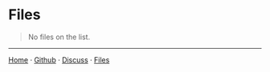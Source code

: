 # Files

> No files on the list.

---

[Home][1] &middot; [Github][2] &middot; [Discuss][3]
&middot; [Files][4]

[1]:/ "Home page"
[2]:https://github.com/nikahmadz "Open my Github Profile"
[3]:https://github.com/nikahmadz/nikahmadz.github.io/discussions "Go to Discusssion Room"
[4]:https://nikahmadz.github.io/files "View shared files"
